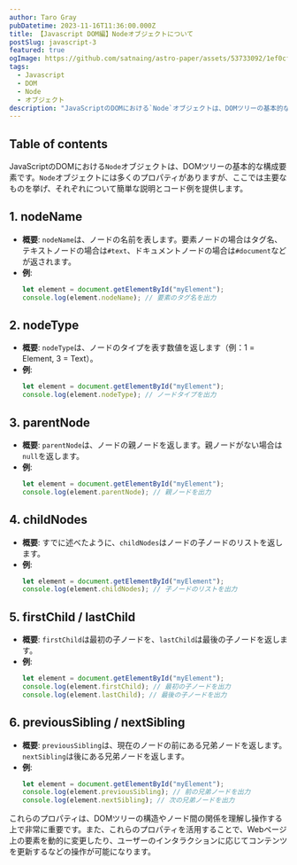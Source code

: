 ```yaml
---
author: Taro Gray
pubDatetime: 2023-11-16T11:36:00.000Z
title: 【Javascript DOM編】Nodeオブジェクトについて
postSlug: javascript-3
featured: true
ogImage: https://github.com/satnaing/astro-paper/assets/53733092/1ef0cf03-8137-4d67-ac81-84a032119e3a
tags:
  - Javascript
  - DOM
  - Node
  - オブジェクト
description: "JavaScriptのDOMにおける`Node`オブジェクトは、DOMツリーの基本的な構成要素です。`Node`オブジェクトには多くのプロパティがありますが、ここでは主要なものを挙げ、それぞれについて簡単な説明とコード例を提供します。"
---
```


## Table of contents

JavaScriptのDOMにおける`Node`オブジェクトは、DOMツリーの基本的な構成要素です。`Node`オブジェクトには多くのプロパティがありますが、ここでは主要なものを挙げ、それぞれについて簡単な説明とコード例を提供します。

## 1. nodeName

- **概要**: `nodeName`は、ノードの名前を表します。要素ノードの場合はタグ名、テキストノードの場合は`#text`、ドキュメントノードの場合は`#document`などが返されます。
- **例**:
  ```javascript
  let element = document.getElementById("myElement");
  console.log(element.nodeName); // 要素のタグ名を出力
  ```

## 2. nodeType

- **概要**: `nodeType`は、ノードのタイプを表す数値を返します（例：1 = Element, 3 = Text）。
- **例**:
  ```javascript
  let element = document.getElementById("myElement");
  console.log(element.nodeType); // ノードタイプを出力
  ```

## 3. parentNode

- **概要**: `parentNode`は、ノードの親ノードを返します。親ノードがない場合は`null`を返します。
- **例**:
  ```javascript
  let element = document.getElementById("myElement");
  console.log(element.parentNode); // 親ノードを出力
  ```

## 4. childNodes

- **概要**: すでに述べたように、`childNodes`はノードの子ノードのリストを返します。
- **例**:
  ```javascript
  let element = document.getElementById("myElement");
  console.log(element.childNodes); // 子ノードのリストを出力
  ```

## 5. firstChild / lastChild

- **概要**: `firstChild`は最初の子ノードを、`lastChild`は最後の子ノードを返します。
- **例**:
  ```javascript
  let element = document.getElementById("myElement");
  console.log(element.firstChild); // 最初の子ノードを出力
  console.log(element.lastChild); // 最後の子ノードを出力
  ```

## 6. previousSibling / nextSibling

- **概要**: `previousSibling`は、現在のノードの前にある兄弟ノードを返します。`nextSibling`は後にある兄弟ノードを返します。
- **例**:
  ```javascript
  let element = document.getElementById("myElement");
  console.log(element.previousSibling); // 前の兄弟ノードを出力
  console.log(element.nextSibling); // 次の兄弟ノードを出力
  ```

これらのプロパティは、DOMツリーの構造やノード間の関係を理解し操作する上で非常に重要です。また、これらのプロパティを活用することで、Webページ上の要素を動的に変更したり、ユーザーのインタラクションに応じてコンテンツを更新するなどの操作が可能になります。

